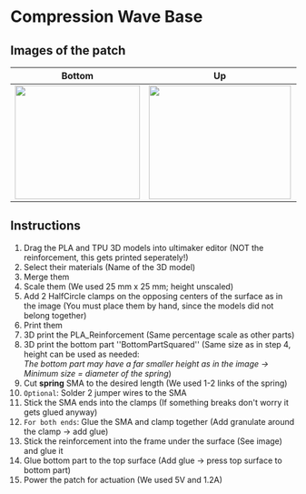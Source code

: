 # Compression Wave Base
## Images of the patch

Bottom            |  Up |   Front | Actuated
:-------------------------:|:-------------------------:|:-------------------------:|:-------------------------:
<img src="https://user-images.githubusercontent.com/82590951/193462054-ec2c5776-8706-4580-8a0a-31da1146c625.png" width="220" height="200" />|<img src="https://user-images.githubusercontent.com/82590951/193461995-ba67c487-c7e6-4521-86cb-dffa47c2e353.png" width="250" height="200" />|<img src="https://user-images.githubusercontent.com/82590951/193462010-f5e8573c-a8c2-42f2-b27f-738569a686ad.png" width="250" height="200" />|<img src="https://user-images.githubusercontent.com/82590951/193462034-f47b2d5d-64e0-48e9-86ed-1f2b51699180.png" width="250" height="200" />

## Instructions

1. Drag the PLA and TPU 3D models into ultimaker editor (NOT the reinforcement, this gets printed seperately!)
2. Select their materials (Name of the 3D model)
3. Merge them
4. Scale them (We used 25 mm x 25 mm; height unscaled)
5. Add 2 HalfCircle clamps on the opposing centers of the surface as in the image (You must place them by hand, since the models did not belong together)
6. Print them
7. 3D print the PLA_Reinforcement (Same percentage scale as other parts)
8. 3D print the bottom part ''BottomPartSquared'' (Same size as in step 4, height can be used as needed:  
 *The bottom part may have a far smaller height as in the image &#8594; Minimum size = diameter of the spring*)
9. Cut **spring** SMA to the desired length (We used 1-2 links of the spring)
10. `Optional`: Solder 2 jumper wires to the SMA
11. Stick the SMA ends into the clamps (If something breaks don't worry it gets glued anyway)
12. `For both ends`: Glue the SMA and clamp together (Add granulate around the clamp &#8594; add glue)
13. Stick the reinforcement into the frame under the surface (See image) and glue it
14. Glue bottom part to the top surface (Add glue → press top surface to bottom part)
15. Power the patch for actuation (We used 5V and 1.2A)
